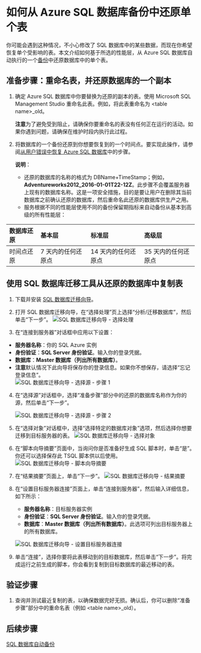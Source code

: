 <properties
	pageTitle="从 Azure SQL 数据库备份中还原单个表 | Azure"
	description="了解如何从 Azure SQL 数据库备份中还原单个表。"
	services="sql-database"
	documentationCenter=""
	authors="dalechen"
	manager="felixwu"
	editor=""/>

<tags
	ms.service="sql-database"
	ms.date="06/02/2016"
	wacn.date="07/11/2016"/>


# 如何从 Azure SQL 数据库备份中还原单个表

你可能会遇到这种情况，不小心修改了 SQL 数据库中的某些数据，而现在你希望恢复单个受影响的表。本文介绍如何基于所选的性能层，从 Azure SQL 数据库自动执行的一个[备份](/documentation/articles/sql-database-automated-backups)中还原数据库中的单个表。

## 准备步骤：重命名表，并还原数据库的一个副本
1. 确定 Azure SQL 数据库中你要替换为还原的副本的表。使用 Microsoft SQL Management Studio 重命名此表。例如，将此表重命名为 &lt;table name&gt;\_old。

	**注意**为了避免受到阻止，请确保你要重命名的表没有任何正在运行的活动。如果你遇到问题，请确保在维护时段内执行此过程。

2. 将数据库的一个备份还原到你想要恢复到的一个时间点。要实现此操作，请参阅[从用户错误中恢复 Azure SQL 数据库](/documentation/articles/sql-database-user-error-recovery/)中的步骤。

	**说明**：
	- 还原的数据库的名称的格式为 DBName+TimeStamp；例如，**Adventureworks2012\_2016-01-01T22-12Z**。此步骤不会覆盖服务器上现有的数据库名称。这是一项安全措施，目的是要让用户在删除其当前数据库之前确认还原的数据库，然后重命名此还原的数据库供生产之用。
	- 服务根据不同的性能层使用不同的备份保留期指标来自动备份从基本到高级的所有性能层：

| 数据库还原 | 基本层 | 标准层 | 高级层 |
| :-- | :-- | :-- | :-- |
| 时间点还原 | 7 天内的任何还原点|14 天内的任何还原点| 35 天内的任何还原点|

## 使用 SQL 数据库迁移工具从还原的数据库中复制表
1. 下载并安装 [SQL 数据库迁移向导](https://sqlazuremw.codeplex.com)。

2. 打开 SQL 数据库迁移向导，在“选择处理”页上选择“分析/迁移数据库”，然后单击“下一步”。
![SQL 数据库迁移向导 - 选择处理](./media/sql-database-cloud-migrate-restore-single-table-azure-backup/1.png)
3. 在“连接到服务器”对话框中应用以下设置：
 - **服务器名称**：你的 SQL Azure 实例
 - **身份验证**：**SQL Server 身份验证**。输入你的登录凭据。
 - **数据库**：**Master 数据库（列出所有数据库）**。
 - **注意**默认情况下此向导将保存你的登录信息。如果你不想保存，请选择“忘记登录信息”。  
![SQL 数据库迁移向导 - 选择源 - 步骤 1](./media/sql-database-cloud-migrate-restore-single-table-azure-backup/2.png)
4. 在“选择源”对话框中，选择“准备步骤”部分中的还原的数据库名称作为你的源，然后单击“下一步”。

	![SQL 数据库迁移向导 - 选择源 - 步骤 2](./media/sql-database-cloud-migrate-restore-single-table-azure-backup/3.png)

5. 在“选择对象”对话框中，选择“选择特定的数据库对象”选项，然后选择你想要迁移到目标服务器的表。
![SQL 数据库迁移向导 - 选择对象](./media/sql-database-cloud-migrate-restore-single-table-azure-backup/4.png)

6. 在“脚本向导摘要”页面中，当询问你是否准备好生成 SQL 脚本时，单击“是”。你还可以选择保存此 TSQL 脚本供以后使用。
![SQL 数据库迁移向导 - 脚本向导摘要](./media/sql-database-cloud-migrate-restore-single-table-azure-backup/5.png)

7. 在“结果摘要”页面上，单击“下一步”。
![SQL 数据库迁移向导 - 结果摘要](./media/sql-database-cloud-migrate-restore-single-table-azure-backup/6.png)

8. 在“设置目标服务器连接”页面上，单击“连接到服务器”，然后输入详细信息，如下所示：
	- **服务器名称**：目标服务器实例
	- **身份验证**：**SQL Server 身份验证**。输入你的登录凭据。
	- **数据库**：**Master 数据库（列出所有数据库）**。此选项可列出目标服务器上的所有数据库。

	![SQL 数据库迁移向导 - 设置目标服务器连接](./media/sql-database-cloud-migrate-restore-single-table-azure-backup/7.png)

9. 单击“连接”，选择你要将此表移动到的目标数据库，然后单击“下一步”。将完成运行之前生成的脚本，你会看到复制到目标数据库的最近移动的表。

## 验证步骤
1. 查询并测试最近复制的表，以确保数据完好无损。确认后，你可以删除“准备步骤”部分中的重命名表（例如 &lt;table name&gt;\_old）。

## 后续步骤

[SQL 数据库自动备份](/documentation/articles/sql-database-automated-backups/)
<!---HONumber=Mooncake_0704_2016-->
